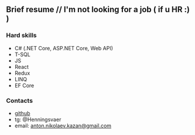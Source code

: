 ## Brief resume // I'm not looking for a job ( if u HR :) )

### Hard skills
* C# (.NET Core, ASP.NET Core, Web API)
* T-SQL
* JS
* React
* Redux
* LINQ
* EF Core

### Contacts
* [github](https://github.com/AntonNikolaevmyname)
* tg: @Henningsvaer
* email: anton.nikolaev.kazan@gmail.com

